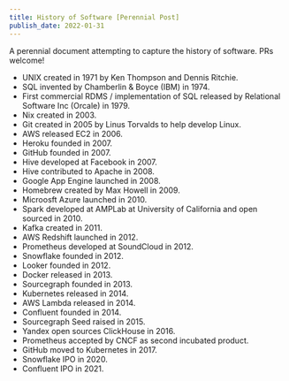 ```yaml
---
title: History of Software [Perennial Post]
publish_date: 2022-01-31
---
```


A perennial document attempting to capture the history of software. PRs welcome!

- UNIX created in 1971 by Ken Thompson and Dennis Ritchie.
- SQL invented by Chamberlin & Boyce (IBM) in 1974.
- First commercial RDMS / implementation of SQL released by Relational Software Inc (Orcale) in 1979.  
- Nix created in 2003.
- Git created in 2005 by Linus Torvalds to help develop Linux.
- AWS released EC2 in 2006. 
- Heroku founded in 2007.
- GitHub founded in 2007.
- Hive developed at Facebook in 2007.
- Hive contributed to Apache in 2008.  
- Google App Engine launched in 2008. 
- Homebrew created by Max Howell in 2009. 
- Microosft Azure launched in 2010.
- Spark developed at AMPLab at University of California and open sourced in 2010.
- Kafka created in 2011. 
- AWS Redshift launched in 2012.
- Prometheus developed at SoundCloud in 2012.
- Snowflake founded in 2012.
- Looker founded in 2012.   
- Docker released in 2013.
- Sourcegraph founded in 2013.
- Kubernetes released in 2014.
- AWS Lambda released in 2014.
- Confluent founded in 2014.
- Sourcegraph Seed raised in 2015.
- Yandex open sources ClickHouse in 2016.
- Prometheus accepted by CNCF as second incubated product. 
- GitHub moved to Kubernetes in 2017.
- Snowflake IPO in 2020.
- Confluent IPO in 2021. 

